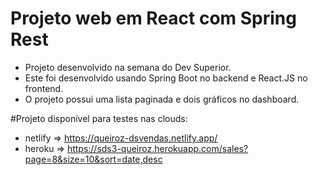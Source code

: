 # Projeto web em React com Spring Rest

- Projeto desenvolvido na semana do Dev Superior.
- Este foi desenvolvido usando Spring Boot no backend e React.JS no frontend.
- O projeto possui uma lista paginada e dois gráficos no dashboard.

#Projeto disponível para testes nas clouds: 

- netlify => https://queiroz-dsvendas.netlify.app/
- heroku => https://sds3-queiroz.herokuapp.com/sales?page=8&size=10&sort=date,desc

